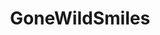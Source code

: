 ---
title: GoneWildSmiles
crosslinks:
- gonewild
- livven
- myult1mateischarging
- gonewild30plus
- unlikely_Coraline
- princessdahliamoon
- Free_in_Bondage
- emmaculate
- HollyKiddo
- XXXcitedBrunette
- MaxineSapphire
- LiaraRoux
- Breeding
- DSLs
- PetiteGoneWild
- gonewildcurvy
- aww
- gonewildcolor
- Pervertians
- distension
---